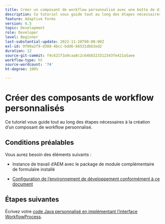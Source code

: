 ```yaml
---
title: Créer un composant de workflow personnalisé avec une boîte de dialogue
description: Ce tutoriel vous guide tout au long des étapes nécessaires à la création d’un composant de workflow personnalisé.
feature: Adaptive Forms
version: 6.5
topic: Development
role: Developer
level: Beginner
last-substantial-update: 2022-11-28T00:00:00Z
exl-id: 9f00a2f9-d388-4bcc-bdd6-66531dbb3ed2
duration: 12
source-git-commit: f4c621f3a9caa8c2c64b8323312343fe421a5aee
workflow-type: ht
source-wordcount: '74'
ht-degree: 100%

---
```


# Créer des composants de workflow personnalisés

Ce tutoriel vous guide tout au long des étapes nécessaires à la création d’un composant de workflow personnalisé.

## Conditions préalables

Vous aurez besoin des éléments suivants :

* Instance de travail d’AEM avec le package de module complémentaire de formulaire installé

* [Configuration de l’environnement de développement conformément à ce document](https://experienceleague.adobe.com/docs/experience-manager-learn/forms/creating-your-first-osgi-bundle/create-your-first-osgi-bundle.html?lang=fr)

## Étapes suivantes

Écrivez votre [code Java personnalisé en implémentant l’interface WorkflowProcess](./custom-process-step-aem-workflow.md).
